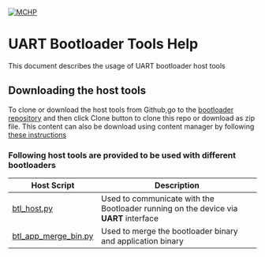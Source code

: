 [![MCHP](https://www.microchip.com/ResourcePackages/Microchip/assets/dist/images/logo.png)](https://www.microchip.com)

# UART Bootloader Tools Help

This document describes the usage of UART bootloader host tools

## Downloading the host tools

To clone or download the host tools from Github,go to the [bootloader repository](https://github.com/Microchip-MPLAB-Harmony/bootloader) and then click Clone button to clone this repo or download as zip file. This content can also be download using content manager by following [these instructions](https://github.com/Microchip-MPLAB-Harmony/contentmanager/wiki)

### Following host tools are provided to be used with different bootloaders

| Host Script                                                       | Description                                                       |
| ---                                                               | ---                                                               |
| [btl_host.py](./docs/readme_btl_host.md)                          | Used to communicate with the Bootloader running on the device via **UART** interface      |
| [btl_app_merge_bin.py](./docs/readme_btl_app_merge_bin.md)        | Used to merge the bootloader binary and application binary        |
